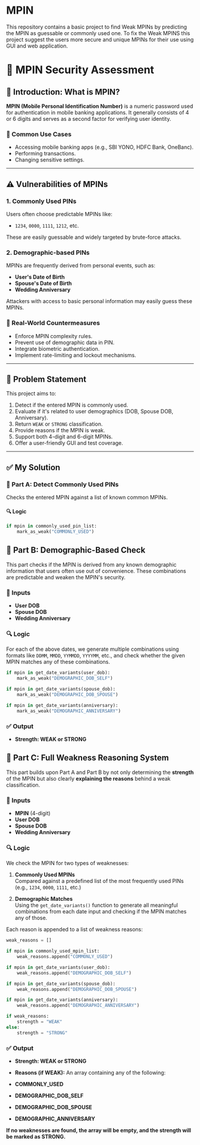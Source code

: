 # MPIN
This repository contains a basic project to find Weak MPINs by predicting the MPIN as guessable or commonly used one. To fix the Weak MPINS this project suggest the users more secure and unique MPINs for their use using GUI and web application.

# 🔐 MPIN Security Assessment

## 📘 Introduction: What is MPIN?

**MPIN (Mobile Personal Identification Number)** is a numeric password used for authentication in mobile banking applications. It generally consists of 4 or 6 digits and serves as a second factor for verifying user identity.

### 🏦 Common Use Cases
- Accessing mobile banking apps (e.g., SBI YONO, HDFC Bank, OneBanc).
- Performing transactions.
- Changing sensitive settings.

---

## ⚠️ Vulnerabilities of MPINs

### 1. **Commonly Used PINs**
Users often choose predictable MPINs like:
- `1234`, `0000`, `1111`, `1212`, etc.

These are easily guessable and widely targeted by brute-force attacks.

### 2. **Demographic-based PINs**
MPINs are frequently derived from personal events, such as:
- **User's Date of Birth**
- **Spouse's Date of Birth**
- **Wedding Anniversary**

Attackers with access to basic personal information may easily guess these MPINs.

### 🔐 Real-World Countermeasures
- Enforce MPIN complexity rules.
- Prevent use of demographic data in PIN.
- Integrate biometric authentication.
- Implement rate-limiting and lockout mechanisms.

---

## 📌 Problem Statement

This project aims to:
1. Detect if the entered MPIN is commonly used.
2. Evaluate if it's related to user demographics (DOB, Spouse DOB, Anniversary).
3. Return `WEAK` or `STRONG` classification.
4. Provide reasons if the MPIN is weak.
5. Support both 4-digit and 6-digit MPINs.
6. Offer a user-friendly GUI and test coverage.

---

## ✅ My Solution

### 🧩 Part A: Detect Commonly Used PINs
Checks the entered MPIN against a list of known common MPINs.

#### 🔍 Logic
```python
if mpin in commonly_used_pin_list:
    mark_as_weak("COMMONLY_USED")
`````

## 🧩 Part B: Demographic-Based Check

This part checks if the MPIN is derived from any known demographic information that users often use out of convenience. These combinations are predictable and weaken the MPIN's security.

### 🧠 Inputs

- **User DOB**
- **Spouse DOB**
- **Wedding Anniversary**

### 🔍 Logic

For each of the above dates, we generate multiple combinations using formats like `DDMM`, `MMDD`, `YYMMDD`, `YYYYMM`, etc., and check whether the given MPIN matches any of these combinations.

```python
if mpin in get_date_variants(user_dob):
    mark_as_weak("DEMOGRAPHIC_DOB_SELF")

if mpin in get_date_variants(spouse_dob):
    mark_as_weak("DEMOGRAPHIC_DOB_SPOUSE")

if mpin in get_date_variants(anniversary):
    mark_as_weak("DEMOGRAPHIC_ANNIVERSARY")
`````
### ✅ Output
- **Strength: WEAK or STRONG**
## 🧩 Part C: Full Weakness Reasoning System

This part builds upon Part A and Part B by not only determining the **strength** of the MPIN but also clearly **explaining the reasons** behind a weak classification.

### 🧠 Inputs

- **MPIN** (4-digit)
- **User DOB**
- **Spouse DOB**
- **Wedding Anniversary**

### 🔍 Logic

We check the MPIN for two types of weaknesses:

1. **Commonly Used MPINs**  
   Compared against a predefined list of the most frequently used PINs (e.g., `1234`, `0000`, `1111`, etc.)

2. **Demographic Matches**  
   Using the `get_date_variants()` function to generate all meaningful combinations from each date input and checking if the MPIN matches any of those.

Each reason is appended to a list of weakness reasons:

```python
weak_reasons = []

if mpin in commonly_used_mpin_list:
    weak_reasons.append("COMMONLY_USED")

if mpin in get_date_variants(user_dob):
    weak_reasons.append("DEMOGRAPHIC_DOB_SELF")

if mpin in get_date_variants(spouse_dob):
    weak_reasons.append("DEMOGRAPHIC_DOB_SPOUSE")

if mpin in get_date_variants(anniversary):
    weak_reasons.append("DEMOGRAPHIC_ANNIVERSARY")

if weak_reasons:
    strength = "WEAK"
else:
    strength = "STRONG"
`````
### ✅ Output
- **Strength: WEAK or STRONG**

- **Reasons (if WEAK):** An array containing any of the following:

- **COMMONLY_USED**

- **DEMOGRAPHIC_DOB_SELF**

- **DEMOGRAPHIC_DOB_SPOUSE**

- **DEMOGRAPHIC_ANNIVERSARY**

**If no weaknesses are found, the array will be empty, and the strength will be marked as STRONG.**

